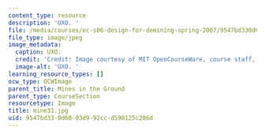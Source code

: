 ```yaml
---
content_type: resource
description: 'UXO. '
file: /media/courses/ec-s06-design-for-demining-spring-2007/9547bd330d6003d992ccd590125c286d_mine31.jpg
file_type: image/jpeg
image_metadata:
  caption: UXO.
  credit: 'Credit: Image courtesy of MIT OpenCourseWare, course staff, and students.'
  image-alt: 'UXO. '
learning_resource_types: []
ocw_type: OCWImage
parent_title: Mines in the Ground
parent_type: CourseSection
resourcetype: Image
title: mine31.jpg
uid: 9547bd33-0d60-03d9-92cc-d590125c286d
---
```

